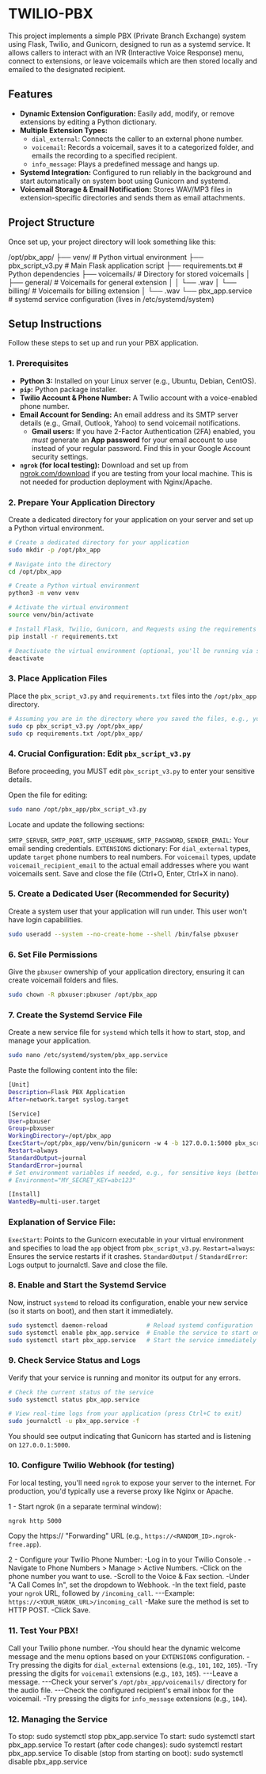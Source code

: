 # TWILIO-PBX

This project implements a simple PBX (Private Branch Exchange) system using Flask, Twilio, and Gunicorn, designed to run as a systemd service. It allows callers to interact with an IVR (Interactive Voice Response) menu, connect to extensions, or leave voicemails which are then stored locally and emailed to the designated recipient.

## Features

*   **Dynamic Extension Configuration:** Easily add, modify, or remove extensions by editing a Python dictionary.
*   **Multiple Extension Types:**
    *   `dial_external`: Connects the caller to an external phone number.
    *   `voicemail`: Records a voicemail, saves it to a categorized folder, and emails the recording to a specified recipient.
    *   `info_message`: Plays a predefined message and hangs up.
*   **Systemd Integration:** Configured to run reliably in the background and start automatically on system boot using Gunicorn and systemd.
*   **Voicemail Storage & Email Notification:** Stores WAV/MP3 files in extension-specific directories and sends them as email attachments.

## Project Structure

Once set up, your project directory will look something like this:

/opt/pbx_app/
├── venv/ # Python virtual environment
├── pbx_script_v3.py # Main Flask application script
├── requirements.txt # Python dependencies
├── voicemails/ # Directory for stored voicemails
│ ├── general/ # Voicemails for general extension
│ │ └── <timestamp><caller><sid>.wav
│ └── billing/ # Voicemails for billing extension
│ └── <timestamp><caller><sid>.wav
└── pbx_app.service # systemd service configuration (lives in /etc/systemd/system)


## Setup Instructions

Follow these steps to set up and run your PBX application.

### 1. Prerequisites

*   **Python 3:** Installed on your Linux server (e.g., Ubuntu, Debian, CentOS).
*   **`pip`:** Python package installer.
*   **Twilio Account & Phone Number:** A Twilio account with a voice-enabled phone number.
*   **Email Account for Sending:** An email address and its SMTP server details (e.g., Gmail, Outlook, Yahoo) to send voicemail notifications.
    *   **Gmail users:** If you have 2-Factor Authentication (2FA) enabled, you *must* generate an **App password** for your email account to use instead of your regular password. Find this in your Google Account security settings.
*   **`ngrok` (for local testing):** Download and set up from [ngrok.com/download](https://ngrok.com/download) if you are testing from your local machine. This is not needed for production deployment with Nginx/Apache.

### 2. Prepare Your Application Directory

Create a dedicated directory for your application on your server and set up a Python virtual environment.

```bash
# Create a dedicated directory for your application
sudo mkdir -p /opt/pbx_app

# Navigate into the directory
cd /opt/pbx_app

# Create a Python virtual environment
python3 -m venv venv

# Activate the virtual environment
source venv/bin/activate

# Install Flask, Twilio, Gunicorn, and Requests using the requirements file
pip install -r requirements.txt

# Deactivate the virtual environment (optional, you'll be running via systemd soon)
deactivate
```


### 3. Place Application Files
Place the `pbx_script_v3.py` and `requirements.txt` files into the `/opt/pbx_app` directory.

```bash
# Assuming you are in the directory where you saved the files, e.g., your home folder
sudo cp pbx_script_v3.py /opt/pbx_app/
sudo cp requirements.txt /opt/pbx_app/
```

### 4. Crucial Configuration: Edit `pbx_script_v3.py`
Before proceeding, you MUST edit `pbx_script_v3.py` to enter your sensitive details.

Open the file for editing:

```bash
sudo nano /opt/pbx_app/pbx_script_v3.py
```

Locate and update the following sections:

`SMTP_SERVER`, `SMTP_PORT`, `SMTP_USERNAME`, `SMTP_PASSWORD`, `SENDER_EMAIL`: Your email sending credentials.
`EXTENSIONS` dictionary:
For `dial_external` types, update `target` phone numbers to real numbers.
For `voicemail` types, update `voicemail_recipient_email` to the actual email addresses where you want voicemails sent.
Save and close the file (Ctrl+O, Enter, Ctrl+X in nano).

### 5. Create a Dedicated User (Recommended for Security)
Create a system user that your application will run under. This user won't have login capabilities.

```bash
sudo useradd --system --no-create-home --shell /bin/false pbxuser
```

### 6. Set File Permissions
Give the `pbxuser` ownership of your application directory, ensuring it can create voicemail folders and files.

```bash
sudo chown -R pbxuser:pbxuser /opt/pbx_app
```

### 7. Create the Systemd Service File
Create a new service file for `systemd` which tells it how to start, stop, and manage your application.

```bash
sudo nano /etc/systemd/system/pbx_app.service
```

Paste the following content into the file:

```bash
[Unit]
Description=Flask PBX Application
After=network.target syslog.target

[Service]
User=pbxuser
Group=pbxuser
WorkingDirectory=/opt/pbx_app
ExecStart=/opt/pbx_app/venv/bin/gunicorn -w 4 -b 127.0.0.1:5000 pbx_script_v3:app
Restart=always
StandardOutput=journal
StandardError=journal
# Set environment variables if needed, e.g., for sensitive keys (better to use .env and python-dotenv)
# Environment="MY_SECRET_KEY=abc123"

[Install]
WantedBy=multi-user.target
```

### Explanation of Service File:

`ExecStart`: Points to the Gunicorn executable in your virtual environment and specifies to load the `app` object from `pbx_script_v3.py`.
`Restart=always`: Ensures the service restarts if it crashes.
`StandardOutput` / `StandardError`: Logs output to journalctl.
Save and close the file.

### 8. Enable and Start the Systemd Service
Now, instruct `systemd` to reload its configuration, enable your new service (so it starts on boot), and then start it immediately.

```bash
sudo systemctl daemon-reload           # Reload systemd configuration
sudo systemctl enable pbx_app.service  # Enable the service to start on boot
sudo systemctl start pbx_app.service   # Start the service immediately
```

### 9. Check Service Status and Logs
Verify that your service is running and monitor its output for any errors.

```bash
# Check the current status of the service
sudo systemctl status pbx_app.service

# View real-time logs from your application (press Ctrl+C to exit)
sudo journalctl -u pbx_app.service -f
```

You should see output indicating that Gunicorn has started and is listening on `127.0.0.1:5000`.

### 10. Configure Twilio Webhook (for testing)
For local testing, you'll need `ngrok` to expose your server to the internet. For production, you'd typically use a reverse proxy like Nginx or Apache.

1 - Start ngrok (in a separate terminal window):
```bash
ngrok http 5000
```
Copy the https:// "Forwarding" URL (e.g., `https://<RANDOM_ID>.ngrok-free.app`).

2 - Configure your Twilio Phone Number:
-Log in to your Twilio Console .
-Navigate to Phone Numbers > Manage > Active Numbers.
-Click on the phone number you want to use.
-Scroll to the Voice & Fax section.
-Under "A Call Comes In", set the dropdown to Webhook.
-In the text field, paste your `ngrok` URL, followed by `/incoming_call`.
---Example: `https://<YOUR_NGROK_URL>/incoming_call`
-Make sure the method is set to HTTP POST.
-Click Save.

### 11. Test Your PBX!
Call your Twilio phone number.
-You should hear the dynamic welcome message and the menu options based on your `EXTENSIONS` configuration.
-Try pressing the digits for `dial_external` extensions (e.g., `101`, `102`, `105`).
-Try pressing the digits for `voicemail` extensions (e.g., `103`, `105`).
---Leave a message.
---Check your server's `/opt/pbx_app/voicemails/` directory for the audio file.
---Check the configured recipient's email inbox for the voicemail.
-Try pressing the digits for `info_message` extensions (e.g., `104`).


### 12. Managing the Service
To stop: sudo systemctl stop pbx_app.service
To start: sudo systemctl start pbx_app.service
To restart (after code changes): sudo systemctl restart pbx_app.service
To disable (stop from starting on boot): sudo systemctl disable pbx_app.service

